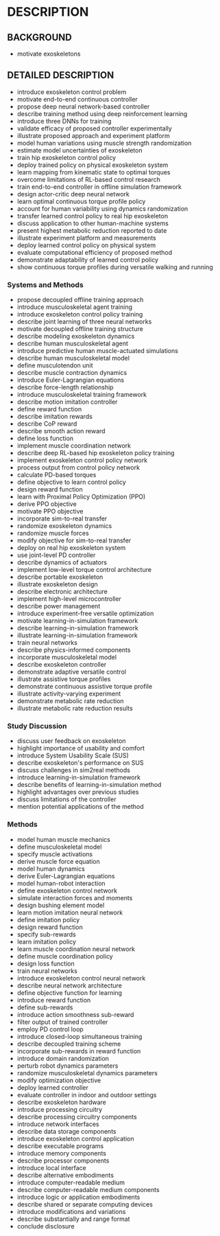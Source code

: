 # DESCRIPTION

## BACKGROUND

- motivate exoskeletons

## DETAILED DESCRIPTION

- introduce exoskeleton control problem
- motivate end-to-end continuous controller
- propose deep neural network-based controller
- describe training method using deep reinforcement learning
- introduce three DNNs for training
- validate efficacy of proposed controller experimentally
- illustrate proposed approach and experiment platform
- model human variations using muscle strength randomization
- estimate model uncertainties of exoskeleton
- train hip exoskeleton control policy
- deploy trained policy on physical exoskeleton system
- learn mapping from kinematic state to optimal torques
- overcome limitations of RL-based control research
- train end-to-end controller in offline simulation framework
- design actor-critic deep neural network
- learn optimal continuous torque profile policy
- account for human variability using dynamics randomization
- transfer learned control policy to real hip exoskeleton
- discuss application to other human-machine systems
- present highest metabolic reduction reported to date
- illustrate experiment platform and measurements
- deploy learned control policy on physical system
- evaluate computational efficiency of proposed method
- demonstrate adaptability of learned control policy
- show continuous torque profiles during versatile walking and running

### Systems and Methods

- propose decoupled offline training approach
- introduce musculoskeletal agent training
- introduce exoskeleton control policy training
- describe joint learning of three neural networks
- motivate decoupled offline training structure
- describe modeling exoskeleton dynamics
- describe human musculoskeletal agent
- introduce predictive human muscle-actuated simulations
- describe human musculoskeletal model
- define musculotendon unit
- describe muscle contraction dynamics
- introduce Euler-Lagrangian equations
- describe force-length relationship
- introduce musculoskeletal training framework
- describe motion imitation controller
- define reward function
- describe imitation rewards
- describe CoP reward
- describe smooth action reward
- define loss function
- implement muscle coordination network
- describe deep RL-based hip exoskeleton policy training
- implement exoskeleton control policy network
- process output from control policy network
- calculate PD-based torques
- define objective to learn control policy
- design reward function
- learn with Proximal Policy Optimization (PPO)
- derive PPO objective
- motivate PPO objective
- incorporate sim-to-real transfer
- randomize exoskeleton dynamics
- randomize muscle forces
- modify objective for sim-to-real transfer
- deploy on real hip exoskeleton system
- use joint-level PD controller
- describe dynamics of actuators
- implement low-level torque control architecture
- describe portable exoskeleton
- illustrate exoskeleton design
- describe electronic architecture
- implement high-level microcontroller
- describe power management
- introduce experiment-free versatile optimization
- motivate learning-in-simulation framework
- describe learning-in-simulation framework
- illustrate learning-in-simulation framework
- train neural networks
- describe physics-informed components
- incorporate musculoskeletal model
- describe exoskeleton controller
- demonstrate adaptive versatile control
- illustrate assistive torque profiles
- demonstrate continuous assistive torque profile
- illustrate activity-varying experiment
- demonstrate metabolic rate reduction
- illustrate metabolic rate reduction results

### Study Discussion

- discuss user feedback on exoskeleton
- highlight importance of usability and comfort
- introduce System Usability Scale (SUS)
- describe exoskeleton's performance on SUS
- discuss challenges in sim2real methods
- introduce learning-in-simulation framework
- describe benefits of learning-in-simulation method
- highlight advantages over previous studies
- discuss limitations of the controller
- mention potential applications of the method

### Methods

- model human muscle mechanics
- define musculoskeletal model
- specify muscle activations
- derive muscle force equation
- model human dynamics
- derive Euler-Lagrangian equations
- model human-robot interaction
- define exoskeleton control network
- simulate interaction forces and moments
- design bushing element model
- learn motion imitation neural network
- define imitation policy
- design reward function
- specify sub-rewards
- learn imitation policy
- learn muscle coordination neural network
- define muscle coordination policy
- design loss function
- train neural networks
- introduce exoskeleton control neural network
- describe neural network architecture
- define objective function for learning
- introduce reward function
- define sub-rewards
- introduce action smoothness sub-reward
- filter output of trained controller
- employ PD control loop
- introduce closed-loop simultaneous training
- describe decoupled training scheme
- incorporate sub-rewards in reward function
- introduce domain randomization
- perturb robot dynamics parameters
- randomize musculoskeletal dynamics parameters
- modify optimization objective
- deploy learned controller
- evaluate controller in indoor and outdoor settings
- describe exoskeleton hardware
- introduce processing circuitry
- describe processing circuitry components
- introduce network interfaces
- describe data storage components
- introduce exoskeleton control application
- describe executable programs
- introduce memory components
- describe processor components
- introduce local interface
- describe alternative embodiments
- introduce computer-readable medium
- describe computer-readable medium components
- introduce logic or application embodiments
- describe shared or separate computing devices
- introduce modifications and variations
- describe substantially and range format
- conclude disclosure

